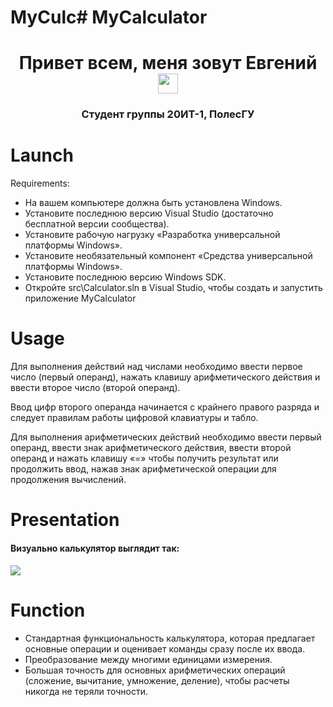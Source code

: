 # MyCulc# MyCalculator
<h1 align="center">Привет всем, меня зовут <a target="_blank">Евгений</a> 
<img src="https://github.com/blackcater/blackcater/raw/main/images/Hi.gif" height="32"/></h1>
<h3 align="center">Студент группы 20ИТ-1, ПолесГУ</h3>

# Launch
Requirements:
- На вашем компьютере должна быть установлена Windows.
- Установите последнюю версию Visual Studio (достаточно бесплатной версии сообщества).
- Установите рабочую нагрузку «Разработка универсальной платформы Windows».
- Установите необязательный компонент «Средства универсальной платформы Windows».
- Установите последнюю версию Windows SDK.
- Откройте src\Calculator.sln в Visual Studio, чтобы создать и запустить приложение MyCalculator

# Usage
Для выполнения действий над числами необходимо ввести первое число (первый операнд),
нажать клавишу арифметического действия и ввести второе число (второй операнд).

Ввод цифр второго операнда начинается с крайнего правого разряда и следует правилам работы
цифровой клавиатуры и табло.

Для выполнения арифметических действий необходимо ввести первый операнд, ввести знак
арифметического действия, ввести второй операнд и нажать клавишу «=» чтобы получить
результат или продолжить ввод, нажав знак арифметической операции для продолжения
вычислений.

# Presentation
<h4 align="left">Визуально калькулятор выглядит так:</h4>
<img src="h![image](https://user-images.githubusercontent.com/108633512/199168003-b44e730c-a57a-44a8-857d-6ae715051014.png)">

# Function
- Стандартная функциональность калькулятора, которая предлагает основные операции и оценивает команды сразу после их ввода.
- Преобразование между многими единицами измерения.
- Большая точность для основных арифметических операций (сложение, вычитание, умножение, деление), чтобы расчеты никогда не теряли точности.
